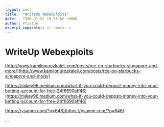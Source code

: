 ```yaml
---
layout: post
title:  "WriteUp Webexploits"
date:   1990-01-01 19:55:00 +0000
author: PfiatDe
excerpt_separator: <!--more-->
---
```


# WriteUp Webexploits

[http://www.kamilonurozkaleli.com/posts/rce-on-starbucks-singapore-and-more/](http://www.kamilonurozkaleli.com/posts/rce-on-starbucks-singapore-and-more/)

[https://mikey96.medium.com/what-if-you-could-deposit-money-into-your-betting-account-for-free-24f6690aff46](https://mikey96.medium.com/what-if-you-could-deposit-money-into-your-betting-account-for-free-24f6690aff46)

[https://ysamm.com/?p=646](https://ysamm.com/?p=646)

...
<!--more-->
